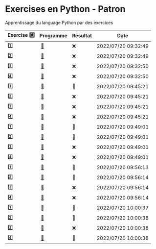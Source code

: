 # Exercises en Python - Patron

Apprentissage du language Python par des exercices

|  Exercise :hash:  |  Programme | Résultat | Date |
|-------------------|------------|----------|------|
| :one: | [:bookmark:](01/programme.py) | :x: | 2022/07/20 09:32:49 |
| :two: | [:bookmark:](02/programme.py) | :x: | 2022/07/20 09:32:49 |
| :three: | [:bookmark:](03/programme.py) | :x: | 2022/07/20 09:32:50 |
| :four: | [:bookmark:](04/programme.py) | :x: | 2022/07/20 09:32:50 |
| :one: | [:bookmark:](01/programme.py) | :tada: | 2022/07/20 09:45:21 |
| :two: | [:bookmark:](02/programme.py) | :x: | 2022/07/20 09:45:21 |
| :three: | [:bookmark:](03/programme.py) | :x: | 2022/07/20 09:45:21 |
| :four: | [:bookmark:](04/programme.py) | :x: | 2022/07/20 09:45:21 |
| :one: | [:bookmark:](01/programme.py) | :tada: | 2022/07/20 09:49:01 |
| :two: | [:bookmark:](02/programme.py) | :tada: | 2022/07/20 09:49:01 |
| :three: | [:bookmark:](03/programme.py) | :x: | 2022/07/20 09:49:01 |
| :four: | [:bookmark:](04/programme.py) | :x: | 2022/07/20 09:49:01 |
| :one: | [:bookmark:](01/programme.py) | :tada: | 2022/07/20 09:56:13 |
| :two: | [:bookmark:](02/programme.py) | :tada: | 2022/07/20 09:56:14 |
| :three: | [:bookmark:](03/programme.py) | :x: | 2022/07/20 09:56:14 |
| :four: | [:bookmark:](04/programme.py) | :x: | 2022/07/20 09:56:14 |
| :one: | [:bookmark:](01/programme.py) | :tada: | 2022/07/20 10:00:37 |
| :two: | [:bookmark:](02/programme.py) | :tada: | 2022/07/20 10:00:38 |
| :three: | [:bookmark:](03/programme.py) | :x: | 2022/07/20 10:00:38 |
| :four: | [:bookmark:](04/programme.py) | :tada: | 2022/07/20 10:00:38 |
